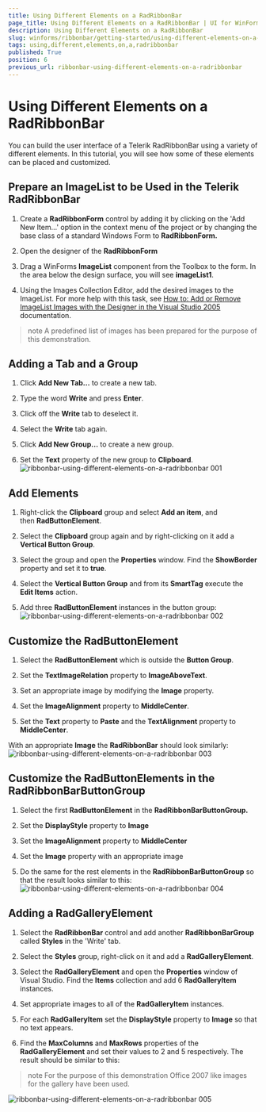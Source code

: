```yaml
---
title: Using Different Elements on a RadRibbonBar
page_title: Using Different Elements on a RadRibbonBar | UI for WinForms Documentation
description: Using Different Elements on a RadRibbonBar
slug: winforms/ribbonbar/getting-started/using-different-elements-on-a-radribbonbar
tags: using,different,elements,on,a,radribbonbar
published: True
position: 6
previous_url: ribbonbar-using-different-elements-on-a-radribbonbar
---
```


# Using Different Elements on a RadRibbonBar

You can build the user interface of a Telerik RadRibbonBar using a variety of different elements. In this tutorial, you will see how some of these elements can be placed and customized.

## Prepare an ImageList to be Used in the Telerik RadRibbonBar

1. Create a __RadRibbonForm__ control by adding it by clicking on the 'Add New Item...' option in the context menu of the project or by changing the base class of a standard Windows Form to __RadRibbonForm.__

1. Open the designer of the __RadRibbonForm__

1. Drag a WinForms __ImageList__ component from the Toolbox to the form. In the area below the design surface, you will see __imageList1__. 

1. Using the Images Collection Editor, add the desired images to the ImageList. For more help with this task, see [How to: Add or Remove ImageList Images with the Designer in the Visual Studio 2005](http://msdn2.microsoft.com/en-us/library/ms233674.aspx) documentation. 

>note A predefined list of images has been prepared for the purpose of this demonstration.
>

## Adding a Tab and a Group

1. Click __Add New Tab...__ to create a new tab. 

1. Type the word __Write__ and press __Enter__. 

1. Click off the __Write__ tab to deselect it. 

1. Select the __Write__ tab again. 

1. Click __Add New Group...__ to create a new group.

1. Set the __Text__ property of the new group to __Clipboard__. <br>![ribbonbar-using-different-elements-on-a-radribbonbar 001](images/ribbonbar-using-different-elements-on-a-radribbonbar001.png)

## Add Elements

1. Right-click the __Clipboard__ group and select __Add an item__, and then __RadButtonElement__.

1. Select the __Clipboard__ group again and by right-clicking on it add a __Vertical Button Group__. 

1. Select the group and open the __Properties__ window. Find the __ShowBorder__ property and set it to __true__.

1. Select the __Vertical Button Group__ and from its __SmartTag__ execute the __Edit Items__ action. 

1. Add three __RadButtonElement__ instances in the button group:
    ![ribbonbar-using-different-elements-on-a-radribbonbar 002](images/ribbonbar-using-different-elements-on-a-radribbonbar002.png)

## Customize the RadButtonElement

1. Select the __RadButtonElement__ which is outside the __Button Group__.

1. Set the __TextImageRelation__ property to __ImageAboveText__.

1. Set an appropriate image by modifying the __Image__ property. 

1. Set the __ImageAlignment__ property to __MiddleCenter__. 

1. Set the __Text__ property to __Paste__ and the __TextAlignment__ property to __MiddleCenter__.

With an appropriate __Image__ the __RadRibbonBar__ should look similarly:
    ![ribbonbar-using-different-elements-on-a-radribbonbar 003](images/ribbonbar-using-different-elements-on-a-radribbonbar003.png)

## Customize the RadButtonElements in the RadRibbonBarButtonGroup

1. Select the first __RadButtonElement__ in the __RadRibbonBarButtonGroup.__

1. Set the __DisplayStyle__ property to __Image__

1. Set the __ImageAlignment__ property to __MiddleCenter__

1. Set the __Image__ property with an appropriate image

1. Do the same for the rest elements in the __RadRibbonBarButtonGroup__ so that the result looks similar to this:
    ![ribbonbar-using-different-elements-on-a-radribbonbar 004](images/ribbonbar-using-different-elements-on-a-radribbonbar004.png)

## Adding a RadGalleryElement

1. Select the __RadRibbonBar__ control and add another __RadRibbonBarGroup__ called __Styles__ in the 'Write' tab. 

1. Select the __Styles__ group, right-click on it and add a __RadGalleryElement__. 

1. Select the __RadGalleryElement__ and open the __Properties__ window of Visual Studio. Find the __Items__ collection and add 6 __RadGalleryItem__ instances.

1. Set appropriate images to all of the __RadGalleryItem__ instances.

1. For each __RadGalleryItem__ set the __DisplayStyle__ property to __Image__ so that no text appears.

1. Find the __MaxColumns__ and __MaxRows__ properties of the __RadGalleryElement__ and set their values to 2 and 5 respectively. The result should be similar to this:

>note For the purpose of this demonstration Office 2007 like images for the gallery have been used.
>

![ribbonbar-using-different-elements-on-a-radribbonbar 005](images/ribbonbar-using-different-elements-on-a-radribbonbar005.png)